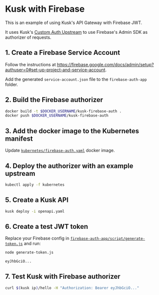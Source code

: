 # Kusk with Firebase

This is an example of using Kusk's API Gateway with Firebase JWT. 

It uses Kusk's [Custom Auth Upstream](https://docs.kusk.io/guides/authentication/custom-auth-upstream) to use Firebase's Admin SDK as authorizer of requests. 

## 1. Create a Firebase Service Account

Follow the instructions at https://firebase.google.com/docs/admin/setup?authuser=0#set-up-project-and-service-account. 

Add the generated `service-account.json` file to the `firebase-auth-app` folder.
 
## 2. Build the Firebase authorizer

```sh 
docker build -t $DOCKER_USERNAME/kusk-firebase-auth .
docker push $DOCKER_USERNAME/kusk-firebase-auth
```

## 3. Add the docker image to the Kubernetes manifest

Update [`kubernetes/firebase-auth.yaml`](./kubernetes/firebase-auth.yaml) docker image. 

## 4. Deploy the authorizer with an example upstream

```sh 
kubectl apply -f kubernetes
```

## 5. Create a Kusk API

```sh 
kusk deploy -i openapi.yaml
```

## 6. Create a test JWT token 

Replace your Firebase config in [`firebase-auth-app/script/generate-token.js`](./firebase-auth-app/script/generate-token.js) and run: 

```sh 
node generate-token.js

eyJhbGciO...
```

## 7. Test Kusk with Firebase authorizer

```sh 
curl $(kusk ip)/hello -H "Authorization: Bearer eyJhbGciO..."
```